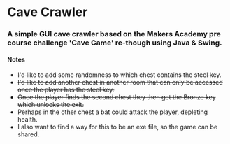 # Cave Crawler
 
### A simple GUI cave crawler based on the Makers Academy pre course challenge 'Cave Game' re-though using Java & Swing.

#### Notes
- ~~I'd like to add some randomness to which chest contains the steel key.~~
- ~~I'd like to add another chest in another room that can only be accessed once the player has the steel key.~~
- ~~Once the player finds the second chest they then get the Bronze key which unlocks the exit.~~
- Perhaps in the other chest a bat could attack the player, depleting health.
- I also want to find a way for this to be an exe file, so the game can be shared.
